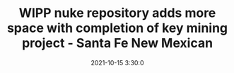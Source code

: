 ---
"title": "WIPP nuke repository adds more space with completion of key mining project - Santa Fe New Mexican"
"date": "2021-10-15 3:30:0"
"feed_name": "GOOGLENEWSMINING"
"feed_website": "https://news.google.com/search?q=mining%2Bincident&hl=en-US&gl=US&ceid=US:en"
"feed_rss": "https://news.google.com/rss/search?q=mining%2Bincident&hl=en-US&gl=US&ceid=US:en"
"link": "https://www.santafenewmexican.com/ap/wipp-nuke-repository-adds-more-space-with-completion-of-key-mining-project/article_94d105fe-e757-58f1-9134-a71326d87945.html"
"source": "{'href': 'https://www.santafenewmexican.com', 'title': 'Santa Fe New Mexican'}"
"file": "_posts/2021-1-1-1fc3c57639bcdf5fe3af3f48d92ba8acb7fe3e34.md"
"accident": "0"
"drilling": "0"
"dead": "0"
"injured": "0"
"arrested": "0"
"place": "unknown place"
"where": "unknown site"
"causes": "unknown"
"place_uri": "unknown place"
---